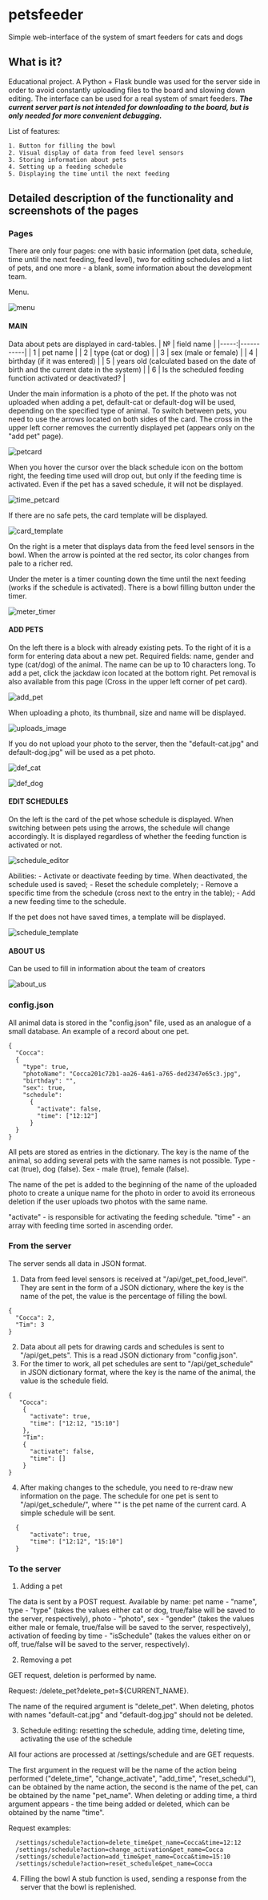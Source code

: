 # petsfeeder
Simple web-interface of the system of smart feeders for cats and dogs
## What is it?
Educational project. A Python + Flask bundle was used for the server side in order to avoid constantly uploading files to the board and slowing down editing. The interface can be used for a real system of smart feeders. ***The current server part is not intended for downloading to the board, but is only needed for more convenient debugging.***

List of features:

    1. Button for filling the bowl
    2. Visual display of data from feed level sensors
    3. Storing information about pets
    4. Setting up a feeding schedule
    5. Displaying the time until the next feeding
    
## Detailed description of the functionality and screenshots of the pages
### Pages
There are only four pages: one with basic information (pet data, schedule, time until the next feeding, feed level), two for editing schedules and a list of pets, and one more - a blank, some information about the development team.

Menu.

![menu](https://user-images.githubusercontent.com/115879518/208164146-deca5dc6-0390-48a7-8367-c750b6b4867e.png)

#### MAIN

Data about pets are displayed in card-tables.
| № | field name     |
|-----:|-----------|
| 1 | pet name |
| 2 | type (cat or dog) |
| 3 | sex (male or female) |
| 4 | birthday (if it was entered) |
| 5 | years old (calculated based on the date of birth and the current date in the system) | 
| 6 | Is the scheduled feeding function activated or deactivated? |

Under the main information is a photo of the pet. If the photo was not uploaded when adding a pet, default-cat or default-dog will be used, depending on the specified type of animal. To switch between pets, you need to use the arrows located on both sides of the card. The cross in the upper left corner removes the currently displayed pet (appears only on the "add pet" page).

![petcard](https://user-images.githubusercontent.com/115879518/208161563-c92b5e26-3caa-49c2-b81f-c3f8a0cc9563.png)

When you hover the cursor over the black schedule icon on the bottom right, the feeding time used will drop out, but only if the feeding time is activated. Even if the pet has a saved schedule, it will not be displayed.

![time_petcard](https://user-images.githubusercontent.com/115879518/208164313-5cf7942d-b29f-434a-92e5-33b39354e907.png)

If there are no safe pets, the card template will be displayed.

![card_template](https://user-images.githubusercontent.com/115879518/208209117-a6bb3811-a6e2-4576-b6ea-875eb75a3018.png)

On the right is a meter that displays data from the feed level sensors in the bowl. When the arrow is pointed at the red sector, its color changes from pale to a richer red.

Under the meter is a timer counting down the time until the next feeding (works if the schedule is activated).
There is a bowl filling button under the timer.

![meter_timer](https://user-images.githubusercontent.com/115879518/208162012-c6af291b-892c-43c8-afb6-64dc19dd4f4a.png)

#### ADD PETS

On the left there is a block with already existing pets. To the right of it is a form for entering data about a new pet. Required fields: name, gender and type (cat/dog) of the animal. The name can be up to 10 characters long.
To add a pet, click the jackdaw icon located at the bottom right.
Pet removal is also available from this page (Cross in the upper left corner of pet card).

![add_pet](https://user-images.githubusercontent.com/115879518/208162183-0e7e70fb-0369-49ec-b2c1-3b85bcabae3b.png)

When uploading a photo, its thumbnail, size and name will be displayed.

![uploads_image](https://user-images.githubusercontent.com/115879518/208162381-090d6608-9ccd-4e54-ae82-a77df5c234fe.png)

If you do not upload your photo to the server, then the "default-cat.jpg" and default-dog.jpg" will be used as a pet photo.

![def_cat](https://user-images.githubusercontent.com/115879518/208162599-49b3b04b-9ead-477e-883a-8f4664d05d55.png)

![def_dog](https://user-images.githubusercontent.com/115879518/208163160-6d12e06d-172f-447b-aad2-04fa30a0d5ac.png)

#### EDIT SCHEDULES

On the left is the card of the pet whose schedule is displayed. When switching between pets using the arrows, the schedule will change accordingly. It is displayed regardless of whether the feeding function is activated or not.

![schedule_editor](https://user-images.githubusercontent.com/115879518/208163360-2104b4ae-956f-44e8-b646-f4ceedf06d3c.png)

Abilities:
    - Activate or deactivate feeding by time. When deactivated, the schedule used is saved;
    - Reset the schedule completely;
    - Remove a specific time from the schedule (cross next to the entry in the table);
    - Add a new feeding time to the schedule.

If the pet does not have saved times, a template will be displayed.

![schedule_template](https://user-images.githubusercontent.com/115879518/208209249-c9947ca0-bddb-47b0-97bd-a0b986e6f6ce.png)

#### ABOUT US

Can be used to fill in information about the team of creators

![about_us](https://user-images.githubusercontent.com/115879518/208163697-eec44ffb-17f3-4627-a366-94d92660c84e.png)

### config.json

All animal data is stored in the "config.json" file, used as an analogue of a small database.
An example of a record about one pet.

```
{ 
  "Cocca": 
  {
    "type": true,
    "photoName": "Cocca201c72b1-aa26-4a61-a765-ded2347e65c3.jpg",
    "birthday": "",
    "sex": true,
    "schedule": 
      {
        "activate": false,
        "time": ["12:12"]
      }
  }
}
```

All pets are stored as entries in the dictionary. The key is the name of the animal, so adding several pets with the same names is not possible.
Type - cat (true), dog (false). Sex - male (true), female (false).

The name of the pet is added to the beginning of the name of the uploaded photo to create a unique name for the photo in order to avoid its erroneous deletion if the user uploads two photos with the same name.

"activate" - is responsible for activating the feeding schedule. "time" - an array with feeding time sorted in ascending order.

### From the server

The server sends all data in JSON format.

1. Data from feed level sensors is received at "/api/get_pet_food_level". They are sent in the form of a JSON dictionary, where the key is the name of the pet, the value is the percentage of filling the bowl.

```
{
  "Cocca": 2,
  "Tim": 3
}
```
2. Data about all pets for drawing cards and schedules is sent to "/api/get_pets". This is a read JSON dictionary from "config.json".
3. For the timer to work, all pet schedules are sent to "/api/get_schedule" in JSON dictionary format, where the key is the name of the animal, the value is the schedule field.

```
{
   "Cocca": 
    { 
      "activate": true,
      "time": ["12:12, "15:10"]
    },
    "Tim": 
    {
      "activate": false,
      "time": []
    }
}
```
  4. After making changes to the schedule, you need to re-draw new information on the page. The schedule for one pet is sent to "/api/get_schedule/<petName>", where "<petName>" is the pet name of the current card. A simple schedule will be sent.
 
```
  { 
      "activate": true,
      "time": ["12:12", "15:10"]
  }
```

### To the server
  
1. Adding a pet
  
The data is sent by a POST request. Available by name: pet name - "name", type - "type" (takes the values either cat or dog, true/false will be saved to the server, respectively), photo - "photo", sex - "gender" (takes the values either male or female, true/false will be saved to the server, respectively), activation of feeding by time - "isSchedule" (takes the values either on or off, true/false will be saved to the server, respectively).
  
2. Removing a pet
  
GET request, deletion is performed by name.
 
Request: /delete_pet?delete_pet=${CURRENT_NAME}.
 
The name of the required argument is "delete_pet". When deleting, photos with names "default-cat.jpg" and "default-dog.jpg" should not be deleted.

3. Schedule editing: resetting the schedule, adding time, deleting time, activating the use of the schedule
  
All four actions are processed at /settings/schedule and are GET requests.

The first argument in the request will be the name of the action being performed ("delete_time", "change_activate", "add_time", "reset_schedul"), can be obtained by the name action, the second is the name of the pet, can be obtained by the name "pet_name". When deleting or adding time, a third argument appears - the time being added or deleted, which can be obtained by the name "time".
  
Request examples:
  
```
  /settings/schedule?action=delete_time&pet_name=Cocca&time=12:12
  /settings/schedule?action=change_activation&pet_name=Cocca
  /settings/schedule?action=add_time&pet_name=Cocca&time=15:10
  /settings/schedule?action=reset_schedule&pet_name=Cocca
```
4. Filling the bowl
A stub function is used, sending a response from the server that the bowl is replenished.
